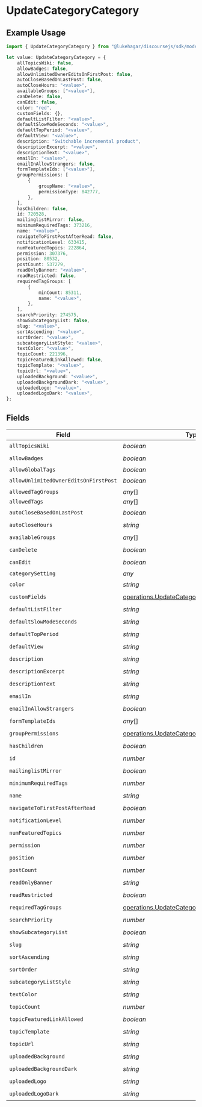# UpdateCategoryCategory

## Example Usage

```typescript
import { UpdateCategoryCategory } from "@lukehagar/discoursejs/sdk/models/operations";

let value: UpdateCategoryCategory = {
    allTopicsWiki: false,
    allowBadges: false,
    allowUnlimitedOwnerEditsOnFirstPost: false,
    autoCloseBasedOnLastPost: false,
    autoCloseHours: "<value>",
    availableGroups: ["<value>"],
    canDelete: false,
    canEdit: false,
    color: "red",
    customFields: {},
    defaultListFilter: "<value>",
    defaultSlowModeSeconds: "<value>",
    defaultTopPeriod: "<value>",
    defaultView: "<value>",
    description: "Switchable incremental product",
    descriptionExcerpt: "<value>",
    descriptionText: "<value>",
    emailIn: "<value>",
    emailInAllowStrangers: false,
    formTemplateIds: ["<value>"],
    groupPermissions: [
        {
            groupName: "<value>",
            permissionType: 842777,
        },
    ],
    hasChildren: false,
    id: 720528,
    mailinglistMirror: false,
    minimumRequiredTags: 373216,
    name: "<value>",
    navigateToFirstPostAfterRead: false,
    notificationLevel: 633415,
    numFeaturedTopics: 222864,
    permission: 307376,
    position: 80532,
    postCount: 537279,
    readOnlyBanner: "<value>",
    readRestricted: false,
    requiredTagGroups: [
        {
            minCount: 85311,
            name: "<value>",
        },
    ],
    searchPriority: 274575,
    showSubcategoryList: false,
    slug: "<value>",
    sortAscending: "<value>",
    sortOrder: "<value>",
    subcategoryListStyle: "<value>",
    textColor: "<value>",
    topicCount: 221396,
    topicFeaturedLinkAllowed: false,
    topicTemplate: "<value>",
    topicUrl: "<value>",
    uploadedBackground: "<value>",
    uploadedBackgroundDark: "<value>",
    uploadedLogo: "<value>",
    uploadedLogoDark: "<value>",
};
```

## Fields

| Field                                                                                                             | Type                                                                                                              | Required                                                                                                          | Description                                                                                                       |
| ----------------------------------------------------------------------------------------------------------------- | ----------------------------------------------------------------------------------------------------------------- | ----------------------------------------------------------------------------------------------------------------- | ----------------------------------------------------------------------------------------------------------------- |
| `allTopicsWiki`                                                                                                   | *boolean*                                                                                                         | :heavy_check_mark:                                                                                                | N/A                                                                                                               |
| `allowBadges`                                                                                                     | *boolean*                                                                                                         | :heavy_check_mark:                                                                                                | N/A                                                                                                               |
| `allowGlobalTags`                                                                                                 | *boolean*                                                                                                         | :heavy_minus_sign:                                                                                                | N/A                                                                                                               |
| `allowUnlimitedOwnerEditsOnFirstPost`                                                                             | *boolean*                                                                                                         | :heavy_check_mark:                                                                                                | N/A                                                                                                               |
| `allowedTagGroups`                                                                                                | *any*[]                                                                                                           | :heavy_minus_sign:                                                                                                | N/A                                                                                                               |
| `allowedTags`                                                                                                     | *any*[]                                                                                                           | :heavy_minus_sign:                                                                                                | N/A                                                                                                               |
| `autoCloseBasedOnLastPost`                                                                                        | *boolean*                                                                                                         | :heavy_check_mark:                                                                                                | N/A                                                                                                               |
| `autoCloseHours`                                                                                                  | *string*                                                                                                          | :heavy_check_mark:                                                                                                | N/A                                                                                                               |
| `availableGroups`                                                                                                 | *any*[]                                                                                                           | :heavy_check_mark:                                                                                                | N/A                                                                                                               |
| `canDelete`                                                                                                       | *boolean*                                                                                                         | :heavy_check_mark:                                                                                                | N/A                                                                                                               |
| `canEdit`                                                                                                         | *boolean*                                                                                                         | :heavy_check_mark:                                                                                                | N/A                                                                                                               |
| `categorySetting`                                                                                                 | *any*                                                                                                             | :heavy_minus_sign:                                                                                                | N/A                                                                                                               |
| `color`                                                                                                           | *string*                                                                                                          | :heavy_check_mark:                                                                                                | N/A                                                                                                               |
| `customFields`                                                                                                    | [operations.UpdateCategoryCustomFields](../../../sdk/models/operations/updatecategorycustomfields.md)             | :heavy_check_mark:                                                                                                | N/A                                                                                                               |
| `defaultListFilter`                                                                                               | *string*                                                                                                          | :heavy_check_mark:                                                                                                | N/A                                                                                                               |
| `defaultSlowModeSeconds`                                                                                          | *string*                                                                                                          | :heavy_check_mark:                                                                                                | N/A                                                                                                               |
| `defaultTopPeriod`                                                                                                | *string*                                                                                                          | :heavy_check_mark:                                                                                                | N/A                                                                                                               |
| `defaultView`                                                                                                     | *string*                                                                                                          | :heavy_check_mark:                                                                                                | N/A                                                                                                               |
| `description`                                                                                                     | *string*                                                                                                          | :heavy_check_mark:                                                                                                | N/A                                                                                                               |
| `descriptionExcerpt`                                                                                              | *string*                                                                                                          | :heavy_check_mark:                                                                                                | N/A                                                                                                               |
| `descriptionText`                                                                                                 | *string*                                                                                                          | :heavy_check_mark:                                                                                                | N/A                                                                                                               |
| `emailIn`                                                                                                         | *string*                                                                                                          | :heavy_check_mark:                                                                                                | N/A                                                                                                               |
| `emailInAllowStrangers`                                                                                           | *boolean*                                                                                                         | :heavy_check_mark:                                                                                                | N/A                                                                                                               |
| `formTemplateIds`                                                                                                 | *any*[]                                                                                                           | :heavy_check_mark:                                                                                                | N/A                                                                                                               |
| `groupPermissions`                                                                                                | [operations.UpdateCategoryGroupPermissions](../../../sdk/models/operations/updatecategorygrouppermissions.md)[]   | :heavy_check_mark:                                                                                                | N/A                                                                                                               |
| `hasChildren`                                                                                                     | *boolean*                                                                                                         | :heavy_check_mark:                                                                                                | N/A                                                                                                               |
| `id`                                                                                                              | *number*                                                                                                          | :heavy_check_mark:                                                                                                | N/A                                                                                                               |
| `mailinglistMirror`                                                                                               | *boolean*                                                                                                         | :heavy_check_mark:                                                                                                | N/A                                                                                                               |
| `minimumRequiredTags`                                                                                             | *number*                                                                                                          | :heavy_check_mark:                                                                                                | N/A                                                                                                               |
| `name`                                                                                                            | *string*                                                                                                          | :heavy_check_mark:                                                                                                | N/A                                                                                                               |
| `navigateToFirstPostAfterRead`                                                                                    | *boolean*                                                                                                         | :heavy_check_mark:                                                                                                | N/A                                                                                                               |
| `notificationLevel`                                                                                               | *number*                                                                                                          | :heavy_check_mark:                                                                                                | N/A                                                                                                               |
| `numFeaturedTopics`                                                                                               | *number*                                                                                                          | :heavy_check_mark:                                                                                                | N/A                                                                                                               |
| `permission`                                                                                                      | *number*                                                                                                          | :heavy_check_mark:                                                                                                | N/A                                                                                                               |
| `position`                                                                                                        | *number*                                                                                                          | :heavy_check_mark:                                                                                                | N/A                                                                                                               |
| `postCount`                                                                                                       | *number*                                                                                                          | :heavy_check_mark:                                                                                                | N/A                                                                                                               |
| `readOnlyBanner`                                                                                                  | *string*                                                                                                          | :heavy_check_mark:                                                                                                | N/A                                                                                                               |
| `readRestricted`                                                                                                  | *boolean*                                                                                                         | :heavy_check_mark:                                                                                                | N/A                                                                                                               |
| `requiredTagGroups`                                                                                               | [operations.UpdateCategoryRequiredTagGroups](../../../sdk/models/operations/updatecategoryrequiredtaggroups.md)[] | :heavy_check_mark:                                                                                                | N/A                                                                                                               |
| `searchPriority`                                                                                                  | *number*                                                                                                          | :heavy_check_mark:                                                                                                | N/A                                                                                                               |
| `showSubcategoryList`                                                                                             | *boolean*                                                                                                         | :heavy_check_mark:                                                                                                | N/A                                                                                                               |
| `slug`                                                                                                            | *string*                                                                                                          | :heavy_check_mark:                                                                                                | N/A                                                                                                               |
| `sortAscending`                                                                                                   | *string*                                                                                                          | :heavy_check_mark:                                                                                                | N/A                                                                                                               |
| `sortOrder`                                                                                                       | *string*                                                                                                          | :heavy_check_mark:                                                                                                | N/A                                                                                                               |
| `subcategoryListStyle`                                                                                            | *string*                                                                                                          | :heavy_check_mark:                                                                                                | N/A                                                                                                               |
| `textColor`                                                                                                       | *string*                                                                                                          | :heavy_check_mark:                                                                                                | N/A                                                                                                               |
| `topicCount`                                                                                                      | *number*                                                                                                          | :heavy_check_mark:                                                                                                | N/A                                                                                                               |
| `topicFeaturedLinkAllowed`                                                                                        | *boolean*                                                                                                         | :heavy_check_mark:                                                                                                | N/A                                                                                                               |
| `topicTemplate`                                                                                                   | *string*                                                                                                          | :heavy_check_mark:                                                                                                | N/A                                                                                                               |
| `topicUrl`                                                                                                        | *string*                                                                                                          | :heavy_check_mark:                                                                                                | N/A                                                                                                               |
| `uploadedBackground`                                                                                              | *string*                                                                                                          | :heavy_check_mark:                                                                                                | N/A                                                                                                               |
| `uploadedBackgroundDark`                                                                                          | *string*                                                                                                          | :heavy_check_mark:                                                                                                | N/A                                                                                                               |
| `uploadedLogo`                                                                                                    | *string*                                                                                                          | :heavy_check_mark:                                                                                                | N/A                                                                                                               |
| `uploadedLogoDark`                                                                                                | *string*                                                                                                          | :heavy_check_mark:                                                                                                | N/A                                                                                                               |